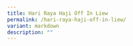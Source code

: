 ```yaml
---
title: Hari Raya Haji Off In Liew
permalink: /hari-raya-haji-off-in-liew/
variant: markdown
description: ""
---
```

